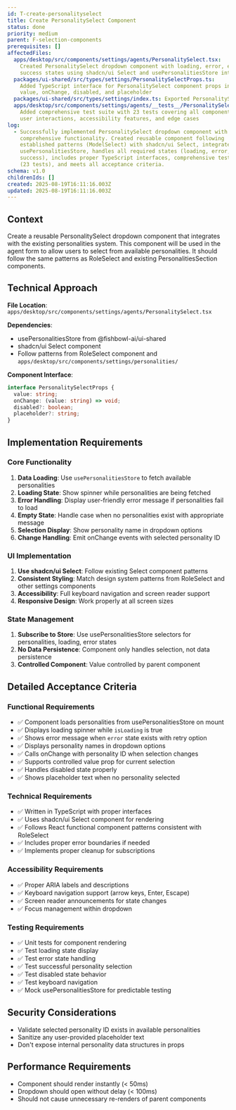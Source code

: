 ```yaml
---
id: T-create-personalityselect
title: Create PersonalitySelect Component
status: done
priority: medium
parent: F-selection-components
prerequisites: []
affectedFiles:
  apps/desktop/src/components/settings/agents/PersonalitySelect.tsx:
    Created PersonalitySelect dropdown component with loading, error, empty, and
    success states using shadcn/ui Select and usePersonalitiesStore integration
  packages/ui-shared/src/types/settings/PersonalitySelectProps.ts:
    Added TypeScript interface for PersonalitySelect component props including
    value, onChange, disabled, and placeholder
  packages/ui-shared/src/types/settings/index.ts: Exported PersonalitySelectProps type for use across the application
  apps/desktop/src/components/settings/agents/__tests__/PersonalitySelect.test.tsx:
    Added comprehensive test suite with 23 tests covering all component states,
    user interactions, accessibility features, and edge cases
log:
  - Successfully implemented PersonalitySelect dropdown component with
    comprehensive functionality. Created reusable component following
    established patterns (ModelSelect) with shadcn/ui Select, integrated with
    usePersonalitiesStore, handles all required states (loading, error, empty,
    success), includes proper TypeScript interfaces, comprehensive test coverage
    (23 tests), and meets all acceptance criteria.
schema: v1.0
childrenIds: []
created: 2025-08-19T16:11:16.003Z
updated: 2025-08-19T16:11:16.003Z
---
```


## Context

Create a reusable PersonalitySelect dropdown component that integrates with the existing personalities system. This component will be used in the agent form to allow users to select from available personalities. It should follow the same patterns as RoleSelect and existing PersonalitiesSection components.

## Technical Approach

**File Location**: `apps/desktop/src/components/settings/agents/PersonalitySelect.tsx`

**Dependencies**:

- usePersonalitiesStore from @fishbowl-ai/ui-shared
- shadcn/ui Select component
- Follow patterns from RoleSelect component and `apps/desktop/src/components/settings/personalities/`

**Component Interface**:

```typescript
interface PersonalitySelectProps {
  value: string;
  onChange: (value: string) => void;
  disabled?: boolean;
  placeholder?: string;
}
```

## Implementation Requirements

### Core Functionality

1. **Data Loading**: Use `usePersonalitiesStore` to fetch available personalities
2. **Loading State**: Show spinner while personalities are being fetched
3. **Error Handling**: Display user-friendly error message if personalities fail to load
4. **Empty State**: Handle case when no personalities exist with appropriate message
5. **Selection Display**: Show personality name in dropdown options
6. **Change Handling**: Emit onChange events with selected personality ID

### UI Implementation

1. **Use shadcn/ui Select**: Follow existing Select component patterns
2. **Consistent Styling**: Match design system patterns from RoleSelect and other settings components
3. **Accessibility**: Full keyboard navigation and screen reader support
4. **Responsive Design**: Work properly at all screen sizes

### State Management

1. **Subscribe to Store**: Use usePersonalitiesStore selectors for personalities, loading, error states
2. **No Data Persistence**: Component only handles selection, not data persistence
3. **Controlled Component**: Value controlled by parent component

## Detailed Acceptance Criteria

### Functional Requirements

- ✅ Component loads personalities from usePersonalitiesStore on mount
- ✅ Displays loading spinner while `isLoading` is true
- ✅ Shows error message when `error` state exists with retry option
- ✅ Displays personality names in dropdown options
- ✅ Calls onChange with personality ID when selection changes
- ✅ Supports controlled value prop for current selection
- ✅ Handles disabled state properly
- ✅ Shows placeholder text when no personality selected

### Technical Requirements

- ✅ Written in TypeScript with proper interfaces
- ✅ Uses shadcn/ui Select component for rendering
- ✅ Follows React functional component patterns consistent with RoleSelect
- ✅ Includes proper error boundaries if needed
- ✅ Implements proper cleanup for subscriptions

### Accessibility Requirements

- ✅ Proper ARIA labels and descriptions
- ✅ Keyboard navigation support (arrow keys, Enter, Escape)
- ✅ Screen reader announcements for state changes
- ✅ Focus management within dropdown

### Testing Requirements

- ✅ Unit tests for component rendering
- ✅ Test loading state display
- ✅ Test error state handling
- ✅ Test successful personality selection
- ✅ Test disabled state behavior
- ✅ Test keyboard navigation
- ✅ Mock usePersonalitiesStore for predictable testing

## Security Considerations

- Validate selected personality ID exists in available personalities
- Sanitize any user-provided placeholder text
- Don't expose internal personality data structures in props

## Performance Requirements

- Component should render instantly (< 50ms)
- Dropdown should open without delay (< 100ms)
- Should not cause unnecessary re-renders of parent components
